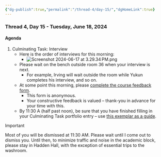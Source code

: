```yaml
---
{"dg-publish":true,"permalink":"/thread-4/day-15/","dgHomeLink":true}
---
```


### Thread 4, Day 15 - Tuesday, June 18, 2024
#### Agenda

1. Culminating Task: Interview
	- Here is the order of interviews for this morning:
		- ![Screenshot 2024-06-17 at 3.29.34 PM.png](/img/user/Media/Screenshot%202024-06-17%20at%203.29.34%E2%80%AFPM.png)
	- Please wait on the bench outside room 36 when your interview is next.
		- For example, Irving will wait outside the room while Yukun completes his interview, and so on.
	- At some point this morning, please [complete the course feedback form](https://docs.google.com/forms/d/e/1FAIpQLSfmvIZXN9pe1XHMGAWcWz716M1WodD4R1bE3mT5NGILQpX6vg/viewform).
		- This form is anonymous.
		- Your constructive feedback is valued – thank-you in advance for your time with this.
	- By 11:30 A (half past noon), be sure that you have finished filling in your Culminating Task portfolio entry – use [this exemplar as a guide](https://lakefieldcs.notion.site/Culminating-Task-a74824bb7ac44200b3fd620e408bfe3e).

> [!IMPORTANT]
> 
> Most of you will be dismissed at 11:30 AM. Please wait until I come out to dismiss you. Until then, to minimize traffic and noise in the academic block, please stay in Hadden Hall, with the exception of essential trips to the washroom. 
